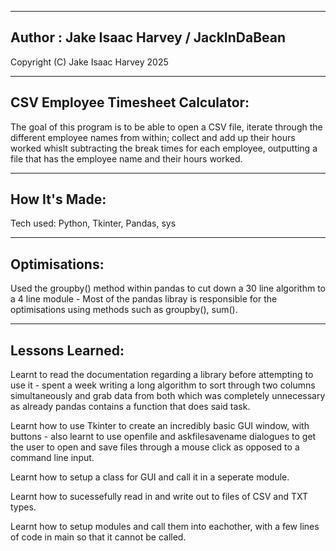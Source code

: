 --------------------------------------------
Author : Jake Isaac Harvey / JackInDaBean
--------------------------------------------

Copyright (C) Jake Isaac Harvey 2025

---------------------------------
CSV Employee Timesheet Calculator:
---------------------------------
The goal of this program is to be able to open a CSV file, iterate through the different employee names from within; collect and add up their hours worked whislt subtracting the break times for each employee, outputting a file that has the employee name and their hours worked.

-------------
How It's Made:
-------------
Tech used: Python, Tkinter, Pandas, sys

-------------
Optimisations:
-------------
Used the groupby() method within pandas to cut down a 30 line algorithm to a 4 line module - Most of the pandas libray is responsible for the optimisations using methods such as groupby(), sum().

---------------
Lessons Learned:
---------------
Learnt to read the documentation regarding a library before attempting to use it - spent a week writing a long algorithm to sort through two columns simultaneously and grab data from both which was completely unnecessary as already pandas contains a function that does said task.

Learnt how to use Tkinter to create an incredibly basic GUI window, with buttons - also learnt to use openfile and askfilesavename dialogues to get the user to open and save files through a mouse click as opposed to a command line input.

Learnt how to setup a class for GUI and call it in a seperate module.

Learnt how to sucessefully read in and write out to files of CSV and TXT types.

Learnt how to setup modules and call them into eachother, with a few lines of code in main so that it cannot be called.

